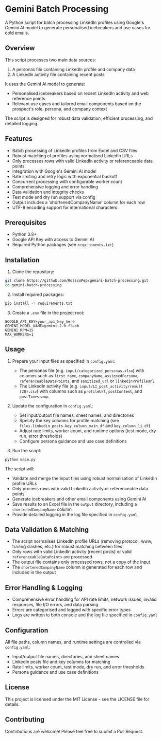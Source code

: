 # Gemini Batch Processing

A Python script for batch processing LinkedIn profiles using Google's Gemini AI model to generate personalised icebreakers and use cases for cold emails.

## Overview

This script processes two main data sources:
1. A personas file containing LinkedIn profile and company data
2. A LinkedIn activity file containing recent posts

It uses the Gemini AI model to generate:
- Personalised icebreakers based on recent LinkedIn activity and web reference points
- Relevant use cases and tailored email components based on the prospect's role, persona, and company context

The script is designed for robust data validation, efficient processing, and detailed logging.

## Features

- Batch processing of LinkedIn profiles from Excel and CSV files
- Robust matching of profiles using normalised LinkedIn URLs
- Only processes rows with valid LinkedIn activity or referenceable data points
- Integration with Google's Gemini AI model
- Rate limiting and retry logic with exponential backoff
- Concurrent processing with configurable worker count
- Comprehensive logging and error handling
- Data validation and integrity checks
- Test mode and dry run support via config
- Output includes a 'shortenedCompanyName' column for each row
- UTF-8 encoding support for international characters

## Prerequisites

- Python 3.8+
- Google API Key with access to Gemini AI
- Required Python packages (see `requirements.txt`)

## Installation

1. Clone the repository:
```bash
git clone https://github.com/RosscoPep/gemini-batch-processing.git
cd gemini-batch-processing
```

2. Install required packages:
```bash
pip install -r requirements.txt
```

3. Create a `.env` file in the project root:
```
GOOGLE_API_KEY=your_api_key_here
GEMINI_MODEL_NAME=gemini-2.0-flash
GEMINI_RPM=15
MAX_WORKERS=1
```

## Usage

1. Prepare your input files as specified in `config.yaml`:
   - The personas file (e.g. `input/categorized_personas.xlsx`) with columns such as `first_name`, `companyName`, `assignedPersona`, `referenceableDataPoints`, and `sanitized_url` or `linkedinProfileUrl`.
   - The LinkedIn activity file (e.g. `input/LI_post_activity/result (20).csv`) with columns such as `profileUrl`, `postContent`, and `postTimestamp`.

2. Update the configuration in `config.yaml`:
   - Set input/output file names, sheet names, and directories
   - Specify the key columns for profile matching (see `files.linkedin_posts.key_column_main_df` and `key_column_li_df`)
   - Adjust rate limits, worker count, and runtime options (test mode, dry run, error thresholds)
   - Configure persona guidance and use case definitions

3. Run the script:
```bash
python main.py
```

The script will:
- Validate and merge the input files using robust normalisation of LinkedIn profile URLs
- Only process rows with valid LinkedIn activity or referenceable data points
- Generate icebreakers and other email components using Gemini AI
- Save results to an Excel file in the `output` directory, including a `shortenedCompanyName` column
- Provide detailed logging in the log file specified in `config.yaml`

## Data Validation & Matching

- The script normalises LinkedIn profile URLs (removing protocol, www, trailing slashes, etc.) for robust matching between files
- Only rows with valid LinkedIn activity (recent posts) or valid `referenceableDataPoints` are processed
- The output file contains only processed rows, not a copy of the input
- The `shortenedCompanyName` column is generated for each row and included in the output

## Error Handling & Logging

- Comprehensive error handling for API rate limits, network issues, invalid responses, file I/O errors, and data parsing
- Errors are categorised and logged with specific error types
- Logs are written to both console and the log file specified in `config.yaml`

## Configuration

All file paths, column names, and runtime settings are controlled via `config.yaml`:
- Input/output file names, directories, and sheet names
- LinkedIn posts file and key columns for matching
- Rate limits, worker count, test mode, dry run, and error thresholds
- Persona guidance and use case definitions

## License

This project is licensed under the MIT License - see the LICENSE file for details.

## Contributing

Contributions are welcome! Please feel free to submit a Pull Request. 